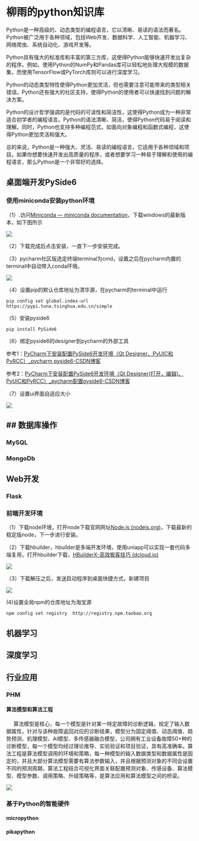 # 柳雨的python知识库

Python是一种高级的、动态类型的编程语言，它以清晰、易读的语法而著名。Python被广泛用于各种领域，包括Web开发、数据科学、人工智能、机器学习、网络爬虫、系统自动化、游戏开发等。

Python具有强大的标准库和丰富的第三方库，这使得Python能够快速开发出复杂的程序。例如，使用Python的NumPy和Pandas库可以轻松地处理大规模的数据集，而使用TensorFlow或PyTorch库则可以进行深度学习。

Python的动态类型特性使得Python更加灵活，但也需要注意可能带来的类型相关错误。Python还有强大的社区支持，使得Python的使用者可以快速找到问题的解决方案。

Python的设计哲学强调的是代码的可读性和简洁性，这使得Python成为一种非常适合初学者的编程语言。Python的语法清晰、简洁，使得Python代码易于阅读和理解。同时，Python也支持多种编程范式，如面向对象编程和函数式编程，这使得Python更加灵活和强大。

总的来说，Python是一种强大、灵活、易读的编程语言，它适用于各种领域和项目。如果你想要快速开发出高质量的程序，或者想要学习一种易于理解和使用的编程语言，那么Python是一个非常好的选择。

## 桌面端开发PySide6

### 使用miniconda安装python环境

（1）.访问[Miniconda — miniconda documentation](https://docs.conda.io/projects/miniconda/en/latest/index.html)，下载windows的最新版本，如下图所示

![](assets/2024-01-13-23-19-26-image.png)

（2）下载完成后点击安装，一直下一步安装完成。

（3）pycharm社区版选定终端terminal为cmd，设置之后在pycharm内置的terminal中自动带入conda环境。

![](assets/2024-01-21-20-34-30-image.png)

（4）设置pip的默认仓库地址为清华源，在pycharm的terminal中运行

```
pip config set global.index-url https://pypi.tuna.tsinghua.edu.cn/simple
```

（5）安装pyside6

```
pip install PySide6
```

（6）绑定pyside6的designer到pycharm的外部工具

参考1：[PyCharm下安装配置PySide6开发环境（Qt Designer、PyUIC和PyRCC）_pycharm pyside6-CSDN博客](https://blog.csdn.net/baiydn/article/details/126483010)

参考2：[PyCharm下安装配置PySide6开发环境（Qt Designer(打开，编辑)、PyUIC和PyRCC）_pycharm配置pyside6-CSDN博客](https://blog.csdn.net/mengenqing/article/details/132489529)

（7）设置ui界面自适应大小

![](assets/2024-01-27-11-35-22-image.png)

## ## 数据库操作

### MySQL

### MongoDb

## Web开发

### Flask

### 前端开发环境

（1）下载node环境，打开node下载官网网址[Node.js (nodejs.org)](https://nodejs.org/en)，下载最新的稳定版node，下一步进行安装。

（2）下载hbuilder，hbuilder是多端开发环境，使用uniapp可以实现一套代码多端复用，打开hbuilder下载，[HBuilderX-高效极客技巧 (dcloud.io)](https://www.dcloud.io/hbuilderx.html)

![](assets/2024-01-21-20-32-33-image.png)

（3）下载解压之后，发送启动程序到桌面快捷方式，新建项目

![](assets/2024-01-21-20-59-58-image.png)

(4)设置全局npm的仓库地址为淘宝源

```
npm config set registry  http://registry.npm.taobao.org
```

## 机器学习

## 深度学习

## 行业应用

### PHM

#### 算法模型和算法工程

     算法模型是核心，每一个模型是针对某一特定故障的诊断逻辑，规定了输入数据属性，针对与该种故障返回对应的诊断结果，模型分为固定阈值、动态阈值、趋势预测、机理模型、AI模型、多传感器融合模型，公司拥有工业设备故障50+种的诊断模型，每一个模型均经过理论推导、实验验证和项目验证，具有高准确率。算法工程是算法模型调用的环境和策略，每一种模型的输入数据类型和数据属性是固定的，并且大部分算法模型需要有算法参数输入，并且根据预测对象的不同会设置不同的预测周期，算法工程结合可视化界面关联配置预测对象、传感设备、算法模型、模型参数、调用策略、升级策略等，是算法应用和算法模型之间的桥梁。

![](assets/6c5aca2c7dd4fd6cdb176cd592230486e646efbb.png)

### 基于Python的智能硬件

#### micropython

#### pikapython